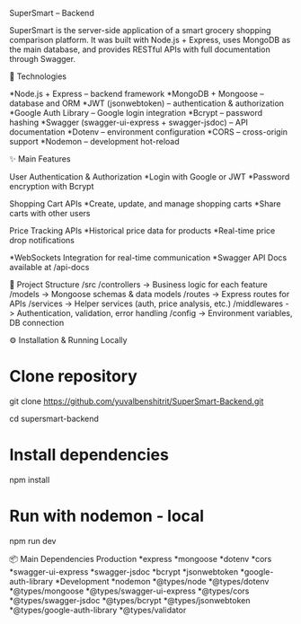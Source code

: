 
SuperSmart – Backend

SuperSmart is the server-side application of a smart grocery shopping comparison platform.
It was built with Node.js + Express, uses MongoDB as the main database, and provides RESTful APIs with full documentation through Swagger.

🚀 Technologies

*Node.js + Express – backend framework
*MongoDB + Mongoose – database and ORM
*JWT (jsonwebtoken) – authentication & authorization
*Google Auth Library – Google login integration
*Bcrypt – password hashing
*Swagger (swagger-ui-express + swagger-jsdoc) – API documentation
*Dotenv – environment configuration
*CORS – cross-origin support
*Nodemon – development hot-reload

✨ Main Features

User Authentication & Authorization
*Login with Google or JWT
*Password encryption with Bcrypt

Shopping Cart APIs
*Create, update, and manage shopping carts
*Share carts with other users

Price Tracking APIs
*Historical price data for products
*Real-time price drop notifications

*WebSockets Integration for real-time communication
*Swagger API Docs available at /api-docs


📂 Project Structure
/src
  /controllers   -> Business logic for each feature
  /models        -> Mongoose schemas & data models
  /routes        -> Express routes for APIs
  /services      -> Helper services (auth, price analysis, etc.)
  /middlewares   -> Authentication, validation, error handling
  /config        -> Environment variables, DB connection


⚙️ Installation & Running Locally
# Clone repository
git clone https://github.com/yuvalbenshitrit/SuperSmart-Backend.git

cd supersmart-backend

# Install dependencies
npm install

# Run with nodemon - local
npm run dev


📦 Main Dependencies
Production
*express
*mongoose
*dotenv
*cors
*swagger-ui-express
*swagger-jsdoc
*bcrypt
*jsonwebtoken
*google-auth-library
*Development
*nodemon
*@types/node
*@types/dotenv
*@types/mongoose
*@types/swagger-ui-express
*@types/cors
*@types/swagger-jsdoc
*@types/bcrypt
*@types/jsonwebtoken
*@types/google-auth-library
*@types/validator
